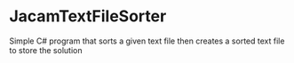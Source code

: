 # JacamTextFileSorter
Simple C# program that sorts a given text file then creates a sorted text file to store the solution
